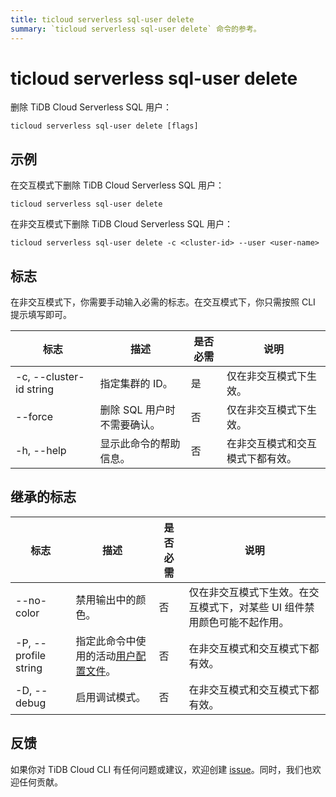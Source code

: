 ```yaml
---
title: ticloud serverless sql-user delete
summary: `ticloud serverless sql-user delete` 命令的参考。
---
```


# ticloud serverless sql-user delete

删除 TiDB Cloud Serverless SQL 用户：

```shell
ticloud serverless sql-user delete [flags]
```

## 示例

在交互模式下删除 TiDB Cloud Serverless SQL 用户：

```shell
ticloud serverless sql-user delete
```

在非交互模式下删除 TiDB Cloud Serverless SQL 用户：

```shell
ticloud serverless sql-user delete -c <cluster-id> --user <user-name>
```

## 标志

在非交互模式下，你需要手动输入必需的标志。在交互模式下，你只需按照 CLI 提示填写即可。

| 标志                    | 描述                                | 是否必需 | 说明                                    |
|-------------------------|-------------------------------------|----------|------------------------------------------|
| -c, --cluster-id string | 指定集群的 ID。                     | 是       | 仅在非交互模式下生效。                  |
| --force                 | 删除 SQL 用户时不需要确认。         | 否       | 仅在非交互模式下生效。                  |
| -h, --help              | 显示此命令的帮助信息。              | 否       | 在非交互模式和交互模式下都有效。        |

## 继承的标志

| 标志                  | 描述                                                                                     | 是否必需 | 说明                                                                                                |
|----------------------|------------------------------------------------------------------------------------------|----------|-----------------------------------------------------------------------------------------------------|
| --no-color           | 禁用输出中的颜色。                                                                        | 否       | 仅在非交互模式下生效。在交互模式下，对某些 UI 组件禁用颜色可能不起作用。                              |
| -P, --profile string | 指定此命令中使用的活动[用户配置文件](/tidb-cloud/cli-reference.md#user-profile)。         | 否       | 在非交互模式和交互模式下都有效。                                                                      |
| -D, --debug          | 启用调试模式。                                                                            | 否       | 在非交互模式和交互模式下都有效。                                                                      |

## 反馈

如果你对 TiDB Cloud CLI 有任何问题或建议，欢迎创建 [issue](https://github.com/tidbcloud/tidbcloud-cli/issues/new/choose)。同时，我们也欢迎任何贡献。
